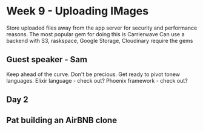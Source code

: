 # Week 9 - Uploading IMages
Store uploaded files away from the app server for security and performance reasons. 
The most popular gem for doing this is Carrierwave
Can use a backend with S3, raskspace, Google Storage, Cloudinary
require the gems

## Guest speaker - Sam

Keep ahead of the curve. Don't be precious. Get ready to pivot tonew languages.
Elixir language - check out?
Phoenix framework - check out?

## Day 2

## Pat building an AirBNB clone

 



